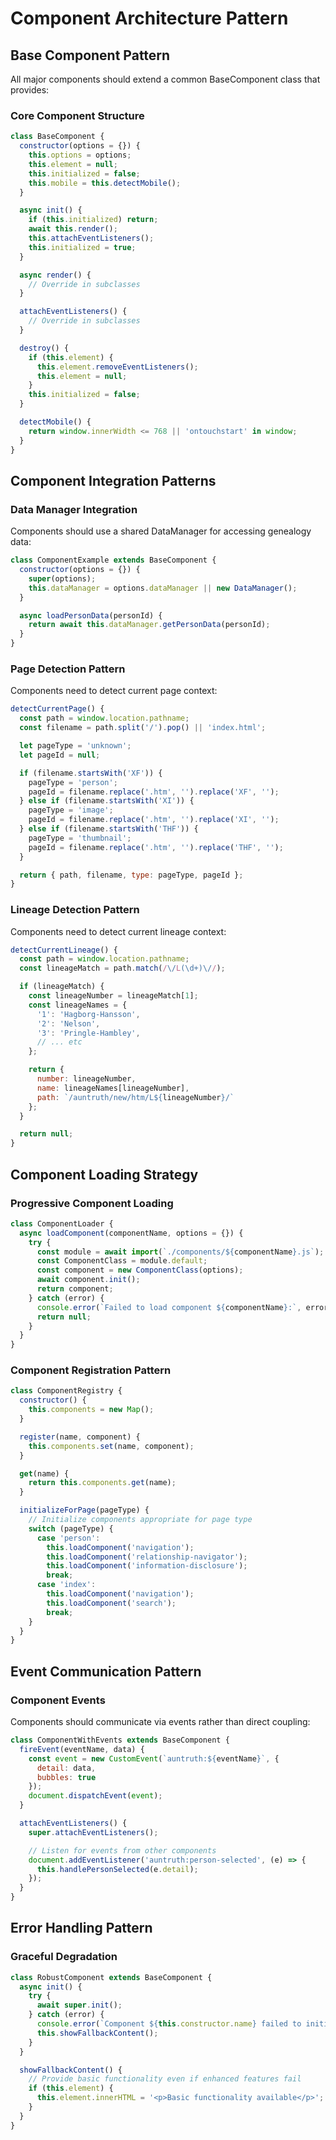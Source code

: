 # Component Architecture Pattern

## Base Component Pattern

All major components should extend a common BaseComponent class that provides:

### Core Component Structure
```javascript
class BaseComponent {
  constructor(options = {}) {
    this.options = options;
    this.element = null;
    this.initialized = false;
    this.mobile = this.detectMobile();
  }

  async init() {
    if (this.initialized) return;
    await this.render();
    this.attachEventListeners();
    this.initialized = true;
  }

  async render() {
    // Override in subclasses
  }

  attachEventListeners() {
    // Override in subclasses
  }

  destroy() {
    if (this.element) {
      this.element.removeEventListeners();
      this.element = null;
    }
    this.initialized = false;
  }

  detectMobile() {
    return window.innerWidth <= 768 || 'ontouchstart' in window;
  }
}
```

## Component Integration Patterns

### Data Manager Integration
Components should use a shared DataManager for accessing genealogy data:

```javascript
class ComponentExample extends BaseComponent {
  constructor(options = {}) {
    super(options);
    this.dataManager = options.dataManager || new DataManager();
  }

  async loadPersonData(personId) {
    return await this.dataManager.getPersonData(personId);
  }
}
```

### Page Detection Pattern
Components need to detect current page context:

```javascript
detectCurrentPage() {
  const path = window.location.pathname;
  const filename = path.split('/').pop() || 'index.html';

  let pageType = 'unknown';
  let pageId = null;

  if (filename.startsWith('XF')) {
    pageType = 'person';
    pageId = filename.replace('.htm', '').replace('XF', '');
  } else if (filename.startsWith('XI')) {
    pageType = 'image';
    pageId = filename.replace('.htm', '').replace('XI', '');
  } else if (filename.startsWith('THF')) {
    pageType = 'thumbnail';
    pageId = filename.replace('.htm', '').replace('THF', '');
  }

  return { path, filename, type: pageType, pageId };
}
```

### Lineage Detection Pattern
Components need to detect current lineage context:

```javascript
detectCurrentLineage() {
  const path = window.location.pathname;
  const lineageMatch = path.match(/\/L(\d+)\//);

  if (lineageMatch) {
    const lineageNumber = lineageMatch[1];
    const lineageNames = {
      '1': 'Hagborg-Hansson',
      '2': 'Nelson',
      '3': 'Pringle-Hambley',
      // ... etc
    };

    return {
      number: lineageNumber,
      name: lineageNames[lineageNumber],
      path: `/auntruth/new/htm/L${lineageNumber}/`
    };
  }

  return null;
}
```

## Component Loading Strategy

### Progressive Component Loading
```javascript
class ComponentLoader {
  async loadComponent(componentName, options = {}) {
    try {
      const module = await import(`./components/${componentName}.js`);
      const ComponentClass = module.default;
      const component = new ComponentClass(options);
      await component.init();
      return component;
    } catch (error) {
      console.error(`Failed to load component ${componentName}:`, error);
      return null;
    }
  }
}
```

### Component Registration Pattern
```javascript
class ComponentRegistry {
  constructor() {
    this.components = new Map();
  }

  register(name, component) {
    this.components.set(name, component);
  }

  get(name) {
    return this.components.get(name);
  }

  initializeForPage(pageType) {
    // Initialize components appropriate for page type
    switch (pageType) {
      case 'person':
        this.loadComponent('navigation');
        this.loadComponent('relationship-navigator');
        this.loadComponent('information-disclosure');
        break;
      case 'index':
        this.loadComponent('navigation');
        this.loadComponent('search');
        break;
    }
  }
}
```

## Event Communication Pattern

### Component Events
Components should communicate via events rather than direct coupling:

```javascript
class ComponentWithEvents extends BaseComponent {
  fireEvent(eventName, data) {
    const event = new CustomEvent(`auntruth:${eventName}`, {
      detail: data,
      bubbles: true
    });
    document.dispatchEvent(event);
  }

  attachEventListeners() {
    super.attachEventListeners();

    // Listen for events from other components
    document.addEventListener('auntruth:person-selected', (e) => {
      this.handlePersonSelected(e.detail);
    });
  }
}
```

## Error Handling Pattern

### Graceful Degradation
```javascript
class RobustComponent extends BaseComponent {
  async init() {
    try {
      await super.init();
    } catch (error) {
      console.error(`Component ${this.constructor.name} failed to initialize:`, error);
      this.showFallbackContent();
    }
  }

  showFallbackContent() {
    // Provide basic functionality even if enhanced features fail
    if (this.element) {
      this.element.innerHTML = '<p>Basic functionality available</p>';
    }
  }
}
```